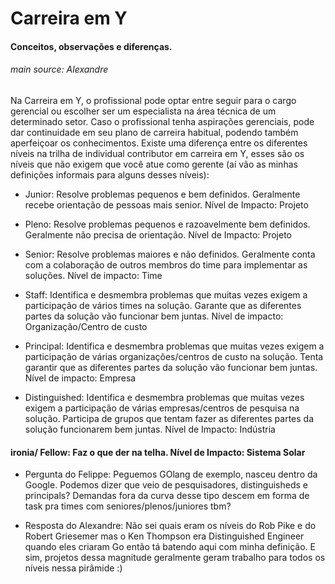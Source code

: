 # Carreira em Y

#### Conceitos, observações e diferenças.
###### main source: Alexandre

Na Carreira em Y, o profissional pode optar entre seguir para o cargo gerencial ou escolher ser um especialista na área técnica de um determinado setor. Caso o profissional tenha aspirações gerenciais, pode dar continuidade em seu plano de carreira habitual, podendo também aperfeiçoar os conhecimentos.
Existe uma diferença entre os diferentes níveis na trilha de individual contributor em carreira em Y, esses são os níveis que não exigem que você atue como gerente (aí vão as minhas definições informais para alguns desses níveis):

- Junior: Resolve problemas pequenos e bem definidos. Geralmente recebe orientação de pessoas mais senior.  Nível de Impacto: Projeto

- Pleno: Resolve problemas pequenos  e razoavelmente bem definidos. Geralmente não precisa de orientação. Nível de Impacto: Projeto

- Senior: Resolve problemas maiores e não definidos.  Geralmente conta com a colaboração de outros membros do time para implementar as soluções. Nível de impacto: Time

- Staff: Identifica e desmembra  problemas que muitas vezes exigem a participação de vários times na solução. Garante que as diferentes partes da solução vão funcionar bem juntas. Nível de impacto: Organização/Centro de custo

- Principal: Identifica e desmembra  problemas que muitas vezes exigem a participação de várias organizações/centros de custo na solução. Tenta garantir que as diferentes partes da solução vão funcionar bem juntas. Nível de impacto: Empresa

- Distinguished: Identifica e desmembra problemas que muitas vezes exigem a participação de várias empresas/centros de pesquisa na solução. Participa de grupos que tentam fazer as diferentes partes da solução funcionarem bem juntas. Nível de Impacto: Indústria

#### ironia/ Fellow: Faz o que der na telha. Nível de Impacto: Sistema Solar

- Pergunta do Felippe: Peguemos GOlang de exemplo, nasceu dentro da Google. Podemos dizer que veio de pesquisadores, distinguisheds e principals? Demandas fora da curva desse tipo descem em forma de task pra times com seniores/plenos/juniores tbm?

- Resposta do Alexandre: Não sei quais eram os níveis do Rob Pike e do Robert Griesemer mas o Ken Thompson era Distinguished Engineer quando eles criaram Go então tá batendo aqui com minha definição. E sim, projetos dessa magnitude geralmente geram trabalho para todos os níveis nessa pirâmide :)
